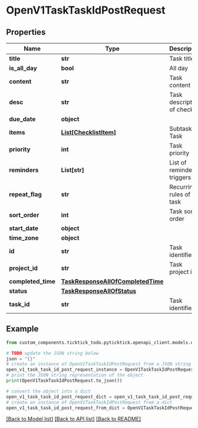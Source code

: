 # OpenV1TaskTaskIdPostRequest


## Properties

Name | Type | Description | Notes
------------ | ------------- | ------------- | -------------
**title** | **str** | Task title | [optional] 
**is_all_day** | **bool** | All day | [optional] 
**content** | **str** | Task content | [optional] 
**desc** | **str** | Task description of checklist | [optional] 
**due_date** | **object** |  | [optional] 
**items** | [**List[ChecklistItem]**](ChecklistItem.md) | Subtasks of Task | [optional] 
**priority** | **int** | Task priority | [optional] 
**reminders** | **List[str]** | List of reminder triggers | [optional] 
**repeat_flag** | **str** | Recurring rules of task | [optional] 
**sort_order** | **int** | Task sort order | [optional] 
**start_date** | **object** |  | [optional] 
**time_zone** | **object** |  | [optional] 
**id** | **str** | Task identifier | [optional] 
**project_id** | **str** | Task project id | [optional] 
**completed_time** | [**TaskResponseAllOfCompletedTime**](TaskResponseAllOfCompletedTime.md) |  | [optional] 
**status** | [**TaskResponseAllOfStatus**](TaskResponseAllOfStatus.md) |  | [optional] 
**task_id** | **str** | Task identifier | [optional] 

## Example

```python
from custom_components.ticktick_todo.pyticktick.openapi_client.models.open_v1_task_task_id_post_request import OpenV1TaskTaskIdPostRequest

# TODO update the JSON string below
json = "{}"
# create an instance of OpenV1TaskTaskIdPostRequest from a JSON string
open_v1_task_task_id_post_request_instance = OpenV1TaskTaskIdPostRequest.from_json(json)
# print the JSON string representation of the object
print(OpenV1TaskTaskIdPostRequest.to_json())

# convert the object into a dict
open_v1_task_task_id_post_request_dict = open_v1_task_task_id_post_request_instance.to_dict()
# create an instance of OpenV1TaskTaskIdPostRequest from a dict
open_v1_task_task_id_post_request_from_dict = OpenV1TaskTaskIdPostRequest.from_dict(open_v1_task_task_id_post_request_dict)
```
[[Back to Model list]](../README.md#documentation-for-models) [[Back to API list]](../README.md#documentation-for-api-endpoints) [[Back to README]](../README.md)


